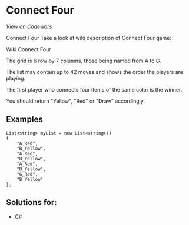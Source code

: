 # Connect Four

[_View on Codewars_](https://www.codewars.com/kata/connect-four-1)

Connect Four
Take a look at wiki description of Connect Four game:

Wiki Connect Four

The grid is 6 row by 7 columns, those being named from A to G.

The list may contain up to 42 moves and shows the order the players are playing.

The first player who connects four items of the same color is the winner.

You should return "Yellow", "Red" or "Draw" accordingly.

## Examples

```
List<string> myList = new List<string>()
{
    "A_Red",
    "B_Yellow",
    "A_Red",
    "B_Yellow",
    "A_Red",
    "B_Yellow",
    "G_Red",
    "B_Yellow"    
};
```

## Solutions for:

- C#
